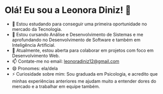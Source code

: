 <h1>Olá! Eu sou a Leonora Diniz! 🤗</h1>


- 🔭 Estou estudando para conseguir uma primeira oportunidade no mercado da Tecnologia.
- 🌱 Estou cursando Análise e Desenvolvimento de Sistemas e me aprofundando no Desenvolvimento de Software e também em Inteligência Artificial.
- 👯 Atualmente, estou aberta para colaborar em projetos com foco em Desenvolvimento Web.
- 📫 Contate-me no email: leonoradiniz12@gmail.com
- 😄 Pronomes: ela/dela
- ⚡ Curiosidade sobre mim: Sou graduada em Psicologia, e acredito que minhas experiências anteriores me ajudam muito a entender dores do mercado e a trabalhar em equipe também.

